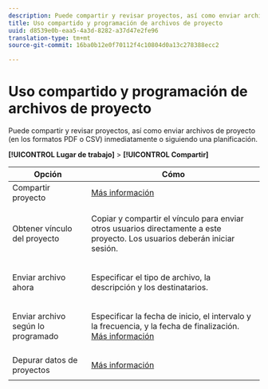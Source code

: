 ```yaml
---
description: Puede compartir y revisar proyectos, así como enviar archivos de proyecto (en los formatos PDF o CSV) inmediatamente o siguiendo una planificación.
title: Uso compartido y programación de archivos de proyecto
uuid: d8539e0b-eaa5-4a3d-8282-a37d47e2fe96
translation-type: tm+mt
source-git-commit: 16ba0b12e0f70112f4c10804d0a13c278388ecc2

---
```



# Uso compartido y programación de archivos de proyecto

Puede compartir y revisar proyectos, así como enviar archivos de proyecto (en los formatos PDF o CSV) inmediatamente o siguiendo una planificación.

**[!UICONTROL Lugar de trabajo]** &gt; **[!UICONTROL Compartir]**

<table id="table_5104A6D817E94A268BBDD47C5C8BB26E"> 
 <thead> 
  <tr> 
   <th colname="col1" class="entry"> Opción </th> 
   <th colname="col2" class="entry"> Cómo </th> 
  </tr>
 </thead>
 <tbody> 
  <tr> 
   <td colname="col1"> Compartir proyecto </td> 
   <td colname="col2"><a href="/help/analyze/analysis-workspace/curate-share/curate.md"  > Más información</a> </td> 
  </tr> 
  <tr> 
   <td colname="col1"> Obtener vínculo del proyecto </td> 
   <td colname="col2"> <p>Copiar y compartir el vínculo para enviar otros usuarios directamente a este proyecto. Los usuarios deberán iniciar sesión. </p> </td> 
  </tr> 
  <tr> 
   <td colname="col1"> Enviar archivo ahora </td> 
   <td colname="col2"> <p>Especificar el tipo de archivo, la descripción y los destinatarios. </p> </td> 
  </tr> 
  <tr> 
   <td colname="col1"> Enviar archivo según lo programado </td> 
   <td colname="col2"> <p>Especificar la fecha de inicio, el intervalo y la frecuencia, y la fecha de finalización. <a href="/help/analyze/analysis-workspace/curate-share/schedule-projects.md"  > Más información</a> </p> </td> 
  </tr> 
  <tr> 
   <td colname="col1"> Depurar datos de proyectos </td> 
   <td colname="col2"> <p><a href="/help/analyze/analysis-workspace/curate-share/curate.md"  > Más información</a> </p> </td> 
  </tr> 
 </tbody> 
</table>

